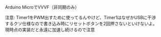 Arduino MicroでVVVF（非同期のみ）

注意: Timer1をPWM出すために使ってるんやけど、Timer1はなぜかUSBに干渉するクソ仕様なので書き込み時にリセットボタンを2回押さないといけないよ。
現時点の実装だと永遠に加速し続けるので注意
